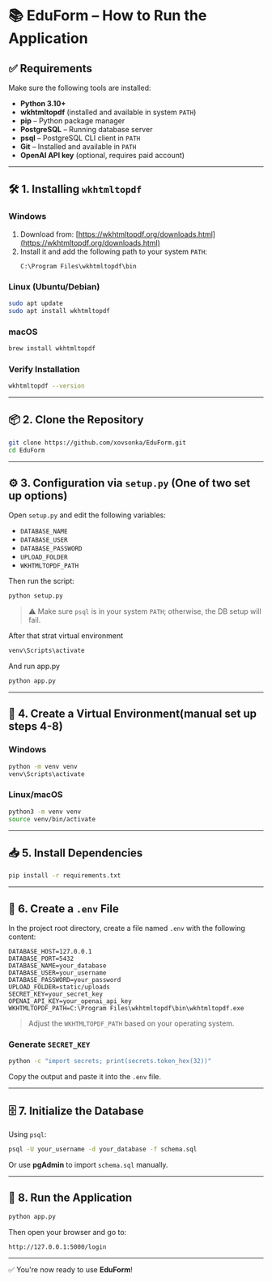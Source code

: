 # 📚 EduForm – How to Run the Application

## ✅ Requirements

Make sure the following tools are installed:

- **Python 3.10+**
- **wkhtmltopdf** (installed and available in system `PATH`)
- **pip** – Python package manager
- **PostgreSQL** – Running database server
- **psql** – PostgreSQL CLI client in `PATH`
- **Git** – Installed and available in `PATH`
- **OpenAI API key** (optional, requires paid account)

---

## 🛠 1. Installing `wkhtmltopdf`

### Windows

1. Download from: [https://wkhtmltopdf.org/downloads.html](https://wkhtmltopdf.org/downloads.html)  
2. Install it and add the following path to your system `PATH`:  
   ```
   C:\Program Files\wkhtmltopdf\bin
   ```

### Linux (Ubuntu/Debian)

```bash
sudo apt update
sudo apt install wkhtmltopdf
```

### macOS

```bash
brew install wkhtmltopdf
```

### Verify Installation

```bash
wkhtmltopdf --version
```

---

## 📦 2. Clone the Repository

```bash
git clone https://github.com/xovsonka/EduForm.git
cd EduForm
```

---

## ⚙️ 3. Configuration via `setup.py` (One of two set up options)

Open `setup.py` and edit the following variables:

- `DATABASE_NAME`
- `DATABASE_USER`
- `DATABASE_PASSWORD`
- `UPLOAD_FOLDER`
- `WKHTMLTOPDF_PATH`

Then run the script:

```bash
python setup.py
```

> ⚠️ Make sure `psql` is in your system `PATH`; otherwise, the DB setup will fail.

After that strat virtual environment
```bash
venv\Scripts\activate
```
And run app.py
```bash
python app.py
```

---

## 🧪 4. Create a Virtual Environment(manual set up steps 4-8)

### Windows

```bash
python -m venv venv
venv\Scripts\activate
```

### Linux/macOS

```bash
python3 -m venv venv
source venv/bin/activate
```

---

## 📥 5. Install Dependencies

```bash
pip install -r requirements.txt
```

---

## 🔐 6. Create a `.env` File

In the project root directory, create a file named `.env` with the following content:

```env
DATABASE_HOST=127.0.0.1
DATABASE_PORT=5432
DATABASE_NAME=your_database
DATABASE_USER=your_username
DATABASE_PASSWORD=your_password
UPLOAD_FOLDER=static/uploads
SECRET_KEY=your_secret_key
OPENAI_API_KEY=your_openai_api_key
WKHTMLTOPDF_PATH=C:\Program Files\wkhtmltopdf\bin\wkhtmltopdf.exe
```

> Adjust the `WKHTMLTOPDF_PATH` based on your operating system.

### Generate `SECRET_KEY`

```bash
python -c "import secrets; print(secrets.token_hex(32))"
```

Copy the output and paste it into the `.env` file.

---

## 🗄 7. Initialize the Database

Using `psql`:

```bash
psql -U your_username -d your_database -f schema.sql
```

Or use **pgAdmin** to import `schema.sql` manually.

---

## 🚀 8. Run the Application

```bash
python app.py
```

Then open your browser and go to:

```
http://127.0.0.1:5000/login
```

---

✅ You're now ready to use **EduForm**!
